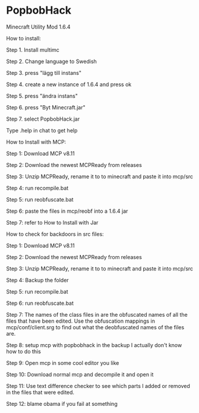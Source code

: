 # PopbobHack
Minecraft Utility Mod 1.6.4

How to install:

Step 1. Install multimc

Step 2. Change language to Swedish

Step 3. press "lägg till instans"

Step 4. create a new instance of 1.6.4 and press ok

Step 5. press "ändra instans"

Step 6. press "Byt Minecraft.jar"

Step 7. select PopbobHack.jar

Type .help in chat to get help

How to Install with MCP:

Step 1: Download MCP v8.11

Step 2: Download the newest MCPReady from releases

Step 3: Unzip MCPReady, rename it to to minecraft and paste it into mcp/src

Step 4: run recompile.bat

Step 5: run reobfuscate.bat

Step 6: paste the files in mcp/reobf into a 1.6.4 jar

Step 7: refer to How to Install with Jar


How to check for backdoors in src files:

Step 1: Download MCP v8.11

Step 2: Download the newest MCPReady from releases

Step 3: Unzip MCPReady, rename it to to minecraft and paste it into mcp/src

Step 4: Backup the folder

Step 5: run recompile.bat

Step 6: run reobfuscate.bat

Step 7: The names of the class files in are the obfuscated names of all the files that have been edited. Use the obfuscation mappings in mcp/conf/client.srg to find out what the deobfuscated names of the files are.

Step 8: setup mcp with popbobhack in the backup I actually don't know how to do this

Step 9: Open mcp in some cool editor you like

Step 10: Download normal mcp and decompile it and open it

Step 11: Use text difference checker to see which parts I added or removed in the files that were edited.

Step 12: blame obama if you fail at something
